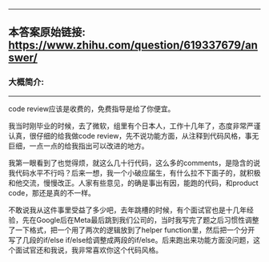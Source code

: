 ----------------------------------------
## 本答案原始链接: https://www.zhihu.com/question/619337679/answer/
### 大概简介: 
----------------------------------------
code review应该是收费的，免费指导是给了你便宜。

我当时刚毕业的时候，去了微软，组里有个日本人，工作十几年了，态度非常严谨认真，很仔细的给我做code review，先不说功能方面，从注释到代码风格，事无巨细，一点一点的给我指出可以改进的地方。

我第一眼看到了也觉得烦，就这么几十行代码，这么多的comments，是隐含的说我代码水平不行吗？后来一想，我一个小破应届生，有什么拉不下面子的，就积极和他交流，慢慢改正。人家有些意见，的确是事出有因，能跑的代码，和product code，那还是真的不一样。

不敢说我从这件事里受益了多少吧，去年跳槽的时候，有个面试官也是十几年经验，先在Google后在Meta最后跳到我们公司的，当时我写完了题之后习惯性调整了一下格式，把一个用了两次的逻辑放到了helper function里，然后把一个分开写了几段的if/else if/else给调整成两段的if/else。后来跑出来功能方面没问题，这个面试官还和我说，我非常喜欢你这个代码风格。